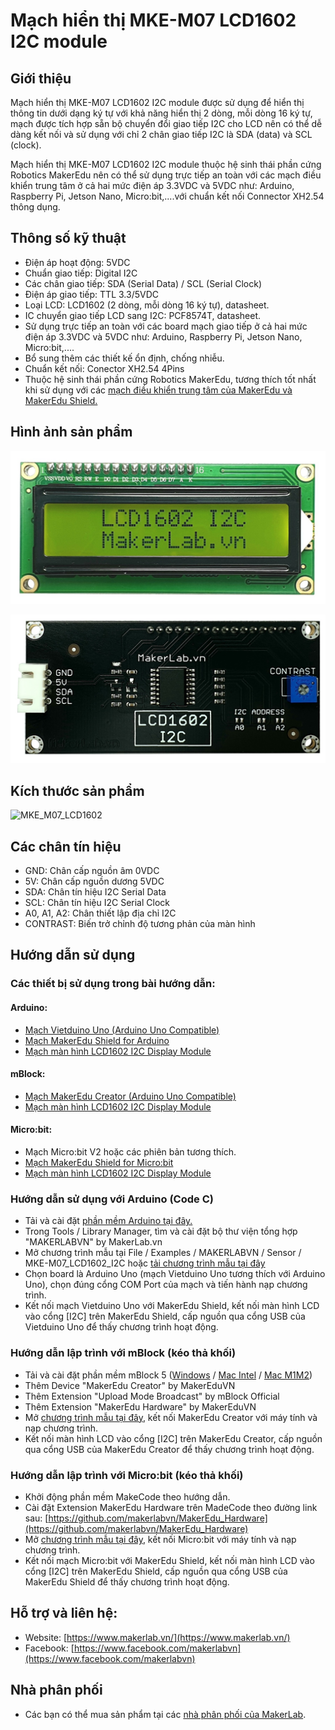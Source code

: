 # Mạch hiển thị MKE-M07 LCD1602 I2C module
## Giới thiệu

Mạch hiển thị MKE-M07 LCD1602 I2C module được sử dụng để hiển thị thông tin dưới dạng ký tự với khả năng hiển thị 2 dòng, mỗi dòng 16 ký tự, mạch được tích hợp sẵn bộ chuyển đổi giao tiếp I2C cho LCD nên có thể dễ dàng kết nối và sử dụng với chỉ 2 chân giao tiếp I2C là SDA (data) và SCL (clock).

Mạch hiển thị MKE-M07 LCD1602 I2C module thuộc hệ sinh thái phần cứng Robotics MakerEdu nên có thể sử dụng trực tiếp an toàn với các mạch điều khiển trung tâm ở cả hai mức điện áp 3.3VDC và 5VDC như: Arduino, Raspberry Pi, Jetson Nano, Micro:bit,....với chuẩn kết nối Connector XH2.54 thông dụng.

## Thông số kỹ thuật

- Điện áp hoạt động: 5VDC
- Chuẩn giao tiếp: Digital I2C
- Các chân giao tiếp: SDA (Serial Data) / SCL (Serial Clock)
- Điện áp giao tiếp: TTL 3.3/5VDC
- Loại LCD: LCD1602 (2 dòng, mỗi dòng 16 ký tự), datasheet.
- IC chuyển giao tiếp LCD sang I2C: PCF8574T, datasheet.
- Sử dụng trực tiếp an toàn với các board mạch giao tiếp ở cả hai mức điện áp 3.3VDC và 5VDC như: Arduino, Raspberry Pi, Jetson Nano, Micro:bit,....
- Bổ sung thêm các thiết kế ổn định, chống nhiễu.
- Chuẩn kết nối: Conector XH2.54 4Pins
- Thuộc hệ sinh thái phần cứng Robotics MakerEdu, tương thích tốt nhất khi sử dụng với các [mạch điều khiển trung tâm của MakerEdu và MakerEdu Shield.](https://wiki.makerlab.vn/index.php/MakerEdu)

## Hình ảnh sản phẩm
![MKE_M07_LCD1602](/image/MKE_M07_LCD1602_01.jpg)

![MKE_M07_LCD1602](/image/MKE_M07_LCD1602_02.jpg)

## Kích thước sản phẩm

![MKE_M07_LCD1602](/image/MKE_M07_LCD1602_03.jpg)

## Các chân tín hiệu

- GND:	Chân cấp nguồn âm 0VDC
- 5V:	Chân cấp nguồn dương 5VDC
- SDA:	Chân tín hiệu I2C Serial Data
- SCL:	Chân tín hiệu I2C Serial Clock
- A0, A1, A2:	Chân thiết lập địa chỉ I2C
- CONTRAST:	Biến trở chỉnh độ tương phản của màn hình


## Hướng dẫn sử dụng
### Các thiết bị sử dụng trong bài hướng dẫn:

#### Arduino:
- [Mạch Vietduino Uno (Arduino Uno Compatible)](https://github.com/makerlabvn/Vietduino-Uno)
- [Mạch MakerEdu Shield for Arduino](https://github.com/makerlabvn/MakerEdu-Shield-for-Arduino)
- [Mạch màn hình LCD1602 I2C Display Module](https://github.com/makerlabvn/MKE-M07-LCD1602-I2C-Display-Module)

#### mBlock:

- [Mạch MakerEdu Creator (Arduino Uno Compatible)](https://github.com/makerlabvn/MakerEdu-Creator)
- [Mạch màn hình LCD1602 I2C Display Module](https://github.com/makerlabvn/MKE-M07-LCD1602-I2C-Display-Module)

#### Micro:bit:

- Mạch Micro:bit V2 hoặc các phiên bản tương thích.
- [Mạch MakerEdu Shield for Micro:bit](https://github.com/makerlabvn/MakerEdu-Shield-for-Microbit)
- [Mạch màn hình LCD1602 I2C Display Module](https://github.com/makerlabvn/MKE-M07-LCD1602-I2C-Display-Module)

### Hướng dẫn sử dụng với Arduino (Code C)
- Tải và cài đặt [phần mềm Arduino tại đây.](https://www.arduino.cc/en/software)
- Trong Tools / Library Manager, tìm và cài đặt bộ thư viện tổng hợp "MAKERLABVN" by MakerLab.vn
- Mở chương trình mẫu tại File / Examples / MAKERLABVN / Sensor / MKE-M07_LCD1602_I2C hoặc [tải chương trình mẫu tại đây](https://github.com/makerlabvn/makerlabvnlib/tree/main/examples/Module/MKE-M07_LCD1602_I2C)
- Chọn board là Arduino Uno (mạch Vietduino Uno tương thích với Arduino Uno), chọn đúng cổng COM Port của mạch và tiến hành nạp chương trình.
- Kết nối mạch Vietduino Uno với MakerEdu Shield, kết nối màn hình LCD vào cổng [I2C] trên MakerEdu Shield, cấp nguồn qua cổng USB của Vietduino Uno để thấy chương trình hoạt động.

### Hướng dẫn lập trình với mBlock (kéo thả khối)

- Tải và cài đặt phần mềm mBlock 5 ([Windows](https://www.mediafire.com/file/ma55iajd7glwmbo/%255BMakerLab.vn%255D_mBlock_V5.4.3_for_Windows.zip/file) / [Mac Intel](https://www.mediafire.com/file/pjfngy6d7ktb55f/%255BMakerLab.vn%255D_mBlock_V5.4.3_for_Mac_Intel.zip/file) / [Mac M1M2](https://www.mediafire.com/file/mfdkgpgnpa7uv2s/%255BMakerLab.vn%255D_mBlock_V5.4.3_for_Mac_M1M2.zip/file))
- Thêm Device "MakerEdu Creator" by MakerEduVN
- Thêm Extension "Upload Mode Broadcast" by mBlock Official
- Thêm Extension "MakerEdu Hardware" by MakerEduVN
- Mở [chương trình mẫu tại đây](https://github.com/makerlabvn/MKE-M07-LCD1602-I2C-Display-Module/tree/main/mBlock5), kết nối MakerEdu Creator với máy tính và nạp chương trình.
- Kết nối màn hình LCD vào cổng [I2C] trên MakerEdu Creator, cấp nguồn qua cổng USB của MakerEdu Creator để thấy chương trình hoạt động.


### Hướng dẫn lập trình với Micro:bit (kéo thả khối)

- Khởi động phần mềm MakeCode theo hướng dẫn.
- Cài đặt Extension MakerEdu Hardware trên MadeCode theo đường link sau: [https://github.com/makerlabvn/MakerEdu_Hardware](https://github.com/makerlabvn/MakerEdu_Hardware)
- Mở [chương trình mẫu tại đây](https://github.com/makerlabvn/MKE-M07-LCD1602-I2C-Display-Module/tree/main/microbit), kết nối Micro:bit với máy tính và nạp chương trình.
- Kết nối mạch Micro:bit với MakerEdu Shield, kết nối màn hình LCD vào cổng [I2C] trên MakerEdu Shield, cấp nguồn qua cổng USB của MakerEdu Shield để thấy chương trình hoạt động.

## Hỗ trợ và liên hệ:

- Website: [https://www.makerlab.vn/](https://www.makerlab.vn/)
- Facebook: [https://www.facebook.com/makerlabvn](https://www.facebook.com/makerlabvn)

## Nhà phân phối

- Các bạn có thể mua sản phẩm tại các [nhà phân phối của MakerLab](https://www.makerlab.vn/nha-phan-phoi/).
